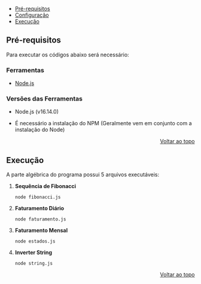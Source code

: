 <div id="topo"></div>

* [Pré-requisitos](#install)
* [Configuração](#setup)
* [Execução](#exe)

## Pré-requisitos <a name="install"></a>

Para executar os códigos abaixo será necessário:

### Ferramentas
- [Node.js](https://nodejs.org/en/)

### Versões das Ferramentas
- Node.js (v16.14.0)

- É necessário a instalação do NPM (Geralmente vem em conjunto com a instalação do Node)

<p align="right"><a href="#top">Voltar ao topo</a></p>

## Execução <a name="exe"></a>
   A parte algébrica do programa possui 5 arquivos executáveis:

   1. **Sequência de Fibonacci**

      ```node fibonacci.js```

   2. **Faturamento Diário**

      ```node faturamento.js```

   3. **Faturamento Mensal**

      ```node estados.js```

   4. **Inverter String**

      ```node string.js```

<p align="right"><a href="#top">Voltar ao topo</a></p>